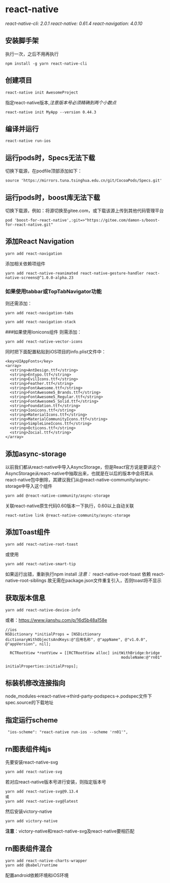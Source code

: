 # react-native 

*react-native-cli: 2.0.1*
*react-native: 0.61.4*
*react-navigation: 4.0.10*

## 安装脚手架
执行一次，之后不用再执行
```
npm install -g yarn react-native-cli

```
 
## 创建项目
```
react-native init AwesomeProject

```
指定react-native版本,*注意版本号必须精确到两个小数点*
```
react-native init MyApp --version 0.44.3
```
## 编译并运行
```
react-native run-ios

```
## 运行pods时，Specs无法下载
切换下载源，在podfile顶部添加如下：
```
source 'https://mirrors.tuna.tsinghua.edu.cn/git/CocoaPods/Specs.git'
```
## 运行pods时，boost库无法下载
切换下载源，例如：将源切换至gitee.com，或下载该源上传到其他代码管理平台
```
pod 'boost-for-react-native',:git=>"https://gitee.com/damon-s/boost-for-react-native.git"
```
## 添加React Navigation
```
yarn add react-navigation

```
添加相关依赖项组件
```
yarn add react-native-reanimated react-native-gesture-handler react-native-screens@^1.0.0-alpha.23
```
### 如果使用tabbar或TopTabNavigator功能
则还需添加：
```
yarn add react-navigation-tabs

```
```
yarn add react-navigation-stack

```
###如果使用Ionicons组件
则需添加：
```
yarn add react-native-vector-icons

```
同时把下面配置粘贴到iOS项目的info.plist文件中：
```
<key>UIAppFonts</key>
<array>
  <string>AntDesign.ttf</string>
  <string>Entypo.ttf</string>
  <string>EvilIcons.ttf</string>
  <string>Feather.ttf</string>
  <string>FontAwesome.ttf</string>
  <string>FontAwesome5_Brands.ttf</string>
  <string>FontAwesome5_Regular.ttf</string>
  <string>FontAwesome5_Solid.ttf</string>
  <string>Foundation.ttf</string>
  <string>Ionicons.ttf</string>
  <string>MaterialIcons.ttf</string>
  <string>MaterialCommunityIcons.ttf</string>
  <string>SimpleLineIcons.ttf</string>
  <string>Octicons.ttf</string>
  <string>Zocial.ttf</string>
</array>

```
## 添加async-storage
以前我们都从react-native中导入AsyncStorage，但是React官方说是要讲这个AsyncStorage从react-native中抽取出来，也就是在以后的版本中会将其从react-native包中删除，其建议我们从@react-native-community/async-storage中导入这个组件
```
yarn add @react-native-community/async-storage
```
关联react-native原生代码0.60版本一下执行，0.60以上自动关联
```
react-native link @react-native-community/async-storage
```

## 添加Toast组件
```
yarn add react-native-root-toast
```
或使用
```
yarn add react-native-smart-tip
```
如果运行出错，重新执行npm install
*注意：* react-native-root-toast 依赖 react-native-root-siblings
        故无需在package.json文件重复引入，否则toast将不显示
## 获取版本信息
```
yarn add react-native-device-info
```
或者：https://www.jianshu.com/p/16d5b48a158e
```
//ios
NSDictionary *initialProps = [NSDictionary dictionaryWithObjectsAndKeys:@"应用名称", @"appName", @"v1.0.0", @"appVersion", nil];
  
  RCTRootView *rootView = [[RCTRootView alloc] initWithBridge:bridge
                                                   moduleName:@"rn01"
                                            initialProperties:initialProps];
```

## 标装机修改连接指向
 node_modules->react-native->third-party-podspecs->.podspec文件下spec.source的下载地址

 ## 指定运行scheme
 ```
  "ios-scheme": "react-native run-ios --scheme 'rn01'",
 ```

 ## rn图表组件纯js

先要安装react-native-svg
```
yarn add react-native-svg
```
若对应react-native版本号进行安装，则指定版本号
```
yarn add react-native-svg@9.13.4
或
yarn add react-native-svg@latest
```
然后安装victory-native
```
yarn add victory-native
```
**注意**：victory-native和react-native-svg及react-native要相匹配

## rn图表组件混合

```
yarn add react-native-charts-wrapper
yarn add @babel/runtime

```
配置android依赖环境和iOS环境